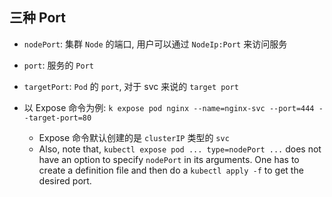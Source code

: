 ## 三种 Port

- `nodePort`: 集群 `Node` 的端口, 用户可以通过 `NodeIp:Port` 来访问服务
- `port`: 服务的 `Port`
- `targetPort`: `Pod` 的 `port`, 对于 svc 来说的 `target port`

- 以 Expose 命令为例: `k expose pod nginx --name=nginx-svc --port=444 --target-port=80`  
  - Expose 命令默认创建的是 `clusterIP` 类型的 `svc`
  - Also, note that, `kubectl expose pod ... type=nodePort ...` does not have an option to specify `nodePort` in its arguments. One has to create a definition file and then do a `kubectl apply -f` to get the desired port. 


